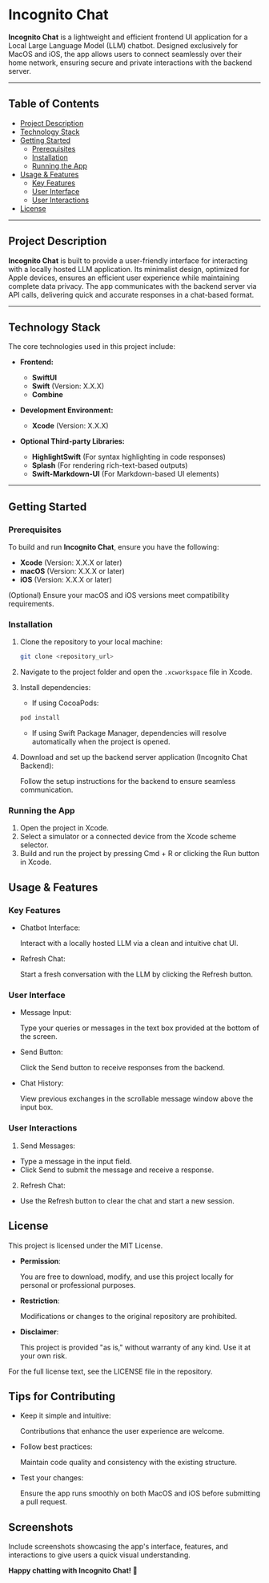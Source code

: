 # Incognito Chat

**Incognito Chat** is a lightweight and efficient frontend UI application for a Local Large Language Model (LLM) chatbot. Designed exclusively for MacOS and iOS, the app allows users to connect seamlessly over their home network, ensuring secure and private interactions with the backend server.

---

## Table of Contents

- [Project Description](#project-description)  
- [Technology Stack](#technology-stack)  
- [Getting Started](#getting-started)  
    - [Prerequisites](#prerequisites)  
    - [Installation](#installation)  
    - [Running the App](#running-the-app)  
- [Usage & Features](#usage--features)  
    - [Key Features](#key-features)  
    - [User Interface](#user-interface)  
    - [User Interactions](#user-interactions)  
- [License](#license)  

---

## Project Description

**Incognito Chat** is built to provide a user-friendly interface for interacting with a locally hosted LLM application. Its minimalist design, optimized for Apple devices, ensures an efficient user experience while maintaining complete data privacy. The app communicates with the backend server via API calls, delivering quick and accurate responses in a chat-based format.

---

## Technology Stack

The core technologies used in this project include:

- **Frontend:**  
  - **SwiftUI**  
  - **Swift** (Version: X.X.X)  
  - **Combine**  

- **Development Environment:**  
  - **Xcode** (Version: X.X.X)  

- **Optional Third-party Libraries:**  
  - **HighlightSwift** (For syntax highlighting in code responses)  
  - **Splash** (For rendering rich-text-based outputs)  
  - **Swift-Markdown-UI** (For Markdown-based UI elements)

---

## Getting Started

### Prerequisites

To build and run **Incognito Chat**, ensure you have the following:

- **Xcode** (Version: X.X.X or later)  
- **macOS** (Version: X.X.X or later)  
- **iOS** (Version: X.X.X or later)  

(Optional) Ensure your macOS and iOS versions meet compatibility requirements.

### Installation

1. Clone the repository to your local machine:  
   ```bash
   git clone <repository_url>
   ```

2. Navigate to the project folder and open the ```.xcworkspace``` file in Xcode.
3. Install dependencies:
    - If using CocoaPods:
    ```bash
    pod install
    ```
    - If using Swift Package Manager, dependencies will resolve automatically when the project is opened.

4. Download and set up the backend server application (Incognito Chat Backend):

    Follow the setup instructions for the backend to ensure seamless communication.

### Running the App

1. Open the project in Xcode.
2. Select a simulator or a connected device from the Xcode scheme selector.
3. Build and run the project by pressing Cmd + R or clicking the Run button in Xcode.


## Usage & Features

### Key Features

- Chatbot Interface:

    Interact with a locally hosted LLM via a clean and intuitive chat UI.

- Refresh Chat:

    Start a fresh conversation with the LLM by clicking the Refresh button.

### User Interface

- Message Input:
    
    Type your queries or messages in the text box provided at the bottom of the screen.
- Send Button:

    Click the Send button to receive responses from the backend.

- Chat History:
    
    View previous exchanges in the scrollable message window above the input box.

### User Interactions

1. Send Messages:

- Type a message in the input field.
- Click Send to submit the message and receive a response.

2. Refresh Chat:

- Use the Refresh button to clear the chat and start a new session.


## License

This project is licensed under the MIT License.

- **Permission**:
    
    You are free to download, modify, and use this project locally for personal or professional purposes.

- **Restriction**:
    
    Modifications or changes to the original repository are prohibited.

- **Disclaimer**:

    This project is provided "as is," without warranty of any kind. Use it at your own risk.

For the full license text, see the LICENSE file in the repository.

## Tips for Contributing

- Keep it simple and intuitive:
    
    Contributions that enhance the user experience are welcome.

- Follow best practices:
    
    Maintain code quality and consistency with the existing structure.
    
- Test your changes:
    
    Ensure the app runs smoothly on both MacOS and iOS before submitting a pull request.

## Screenshots

Include screenshots showcasing the app's interface, features, and interactions to give users a quick visual understanding.


**Happy chatting with Incognito Chat! 🚀**
